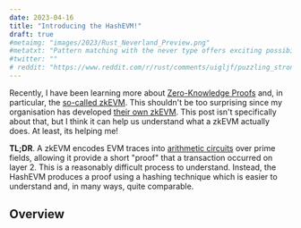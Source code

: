 ```yaml
---
date: 2023-04-16
title: "Introducing the HashEVM!"
draft: true
#metaimg: "images/2023/Rust_Neverland_Preview.png"
#metatxt: "Pattern matching with the never type offers exciting possibilities!"
#twitter: ""
# reddit: "https://www.reddit.com/r/rust/comments/uigljf/puzzling_strong_updates_in_rust/"
---
```

Recently, I have been learning more about [Zero-Knowledge
Proofs](https://en.wikipedia.org/wiki/Zero-knowledge_proof) and, in
particular, the [so-called
zkEVM](https://decrypt.co/resources/what-is-zkevm).  This shouldn't be
too surprising since my organisation has developed [their own
zkEVM](https://consensys.net/zkevm/).  This post isn't specifically
about that, but I think it can help us understand what a zkEVM
actually does.  At least, its helping me!

**TL;DR**.  A zkEVM encodes EVM traces into [arithmetic
circuits](https://crypto.stackexchange.com/questions/92018/which-is-the-relation-between-zero-knowledge-proofs-of-knowledge-and-circuits)
over prime fields, allowing it provide a short "proof" that a
transaction occurred on layer 2.  This is a reasonably difficult
process to understand.  Instead, the HashEVM produces a proof using a
hashing technique which is easier to understand and, in many ways,
quite comparable.

## Overview



